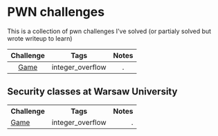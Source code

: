 # PWN challenges
This is a collection of pwn challenges I've solved (or partialy solved but wrote writeup to learn)



|     Challenge     |     Tags     |     Notes     |
|     :---:         |     :---:    |     :---:     |
|  [Game](https://github.com/kscieslinski/CTF/tree/master/pwn/bsk/game)           | integer_overflow            | .             |



## Security classes at Warsaw University
<table>
  <tbody>
    <tr>
      <th align="center">Challenge</th>
      <th align="center">Tags</th>
      <th align="center">Notes</th>
    </tr>
    <tr>
      <td><a href="https://github.com/kscieslinski/CTF/tree/master/pwn/bsk/game">Game</a></td>
      <td align="center">integer_overflow</td>
      <td align="right">.</td>
    </tr>


  </tbody>
</table>